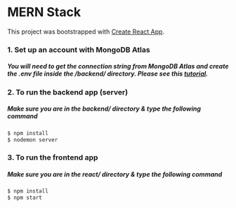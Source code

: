 # MERN Stack
This project was bootstrapped with [Create React App](https://github.com/facebook/create-react-app).

### 1. Set up an account with MongoDB Atlas
##### You will need to get the connection string from MongoDB Atlas and create the .env file inside the /backend/ directory. Please see this [tutorial](https://medium.com/@beaucarnes/learn-the-mern-stack-by-building-an-exercise-tracker-mern-tutorial-59c13c1237a1).

### 2. To run the backend app (server)
##### Make sure you are in the backend/ directory & type the following command

```sh
$ npm install
$ nodemon server
```
### 3. To run the frontend app
##### Make sure you are in the react/ directory & type the following command

```sh
$ npm install
$ npm start
```
